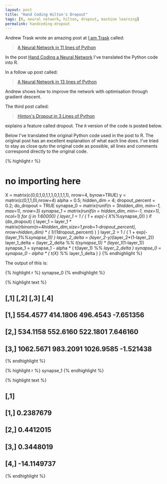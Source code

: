 ```yaml
---
layout: post
title: "Hand Coding Hilton's Dropout"
tags: [R, neural network, hilton, dropout, machine learning]
permalink: handcoding-dropout
---
```


Andrew Trask wrote an amazing post at [I am Trask](http://iamtrask.github.io/) called:

> [A Neural Network in 11 lines of Python](http://iamtrask.github.io/2015/07/12/basic-python-network/)

In the post [Hand Coding a Neural Network](/handcoding-neural-network) I've translated the Python code into R.

In a follow up post called:

> [A Neural Network in 13 lines of Python](http://iamtrask.github.io/2015/07/27/python-network-part2/)

Andrew shows how to improve the network with optimisation through gradient descent.

The third post called:

> [Hinton's Dropout in 3 Lines of Python](http://iamtrask.github.io/2015/07/28/dropout/)

explains a feature called dropout. The `R` version of the code is posted below.

Below I've translated the original Python code used in the post to R.
The original post has an excellent explanation of what each line does.
I've tried to stay as close quto the original code as possible,
all lines and comments correspond directly to the original code.


{% highlight r %}
# no importing here
X = matrix(c(0,0,1,0,1,1,1,0,1,1,1,1), nrow=4, byrow=TRUE)
y = matrix(c(0,1,1,0),nrow=4)
alpha = 0.5; hidden_dim = 4; dropout_percent = 0.2; do_dropout = TRUE
synapse_0 = matrix(runif(n = 3*hidden_dim, min=-1, max=1), nrow=3)
synapse_1 = matrix(runif(n = hidden_dim, min=-1, max=1), ncol=1)
for (j in 1:60000) {
  layer_1 = 1 / ( 1 + exp(-( X%*%synapse_0)) )
  if (do_dropout) {
    layer_1 = layer_1 * matrix(rbinom(n=4*hidden_dim,size=1,prob=1-dropout_percent), nrow=hidden_dim) * ( 1/(1*dropout_percent) ) }
  layer_2 = 1 / ( 1 + exp(-(layer_1%*%synapse_1)) )
  layer_2_delta = (layer_2-y)*(layer_2*(1-layer_2))
  layer_1_delta = (layer_2_delta %*% t(synapse_1)) * (layer_1*(1-layer_1))
  synapse_1 = synapse_1 - alpha * ( t(layer_1) %*% layer_2_delta )
  synapse_0 = synapse_0 - alpha * ( t(X) %*% layer_1_delta )                 }
{% endhighlight %}

The output of this is:


{% highlight r %}
synapse_0
{% endhighlight %}



{% highlight text %}
##           [,1]     [,2]      [,3]      [,4]
## [1,]  554.4577 414.1806  496.4543 -7.651356
## [2,]  534.1158 552.6160  522.1801  7.646160
## [3,] 1062.5671 983.2091 1026.9585 -1.521438
{% endhighlight %}



{% highlight r %}
synapse_1
{% endhighlight %}



{% highlight text %}
##             [,1]
## [1,]   0.2387679
## [2,]   0.4412015
## [3,]   0.3448019
## [4,] -14.1149737
{% endhighlight %}
